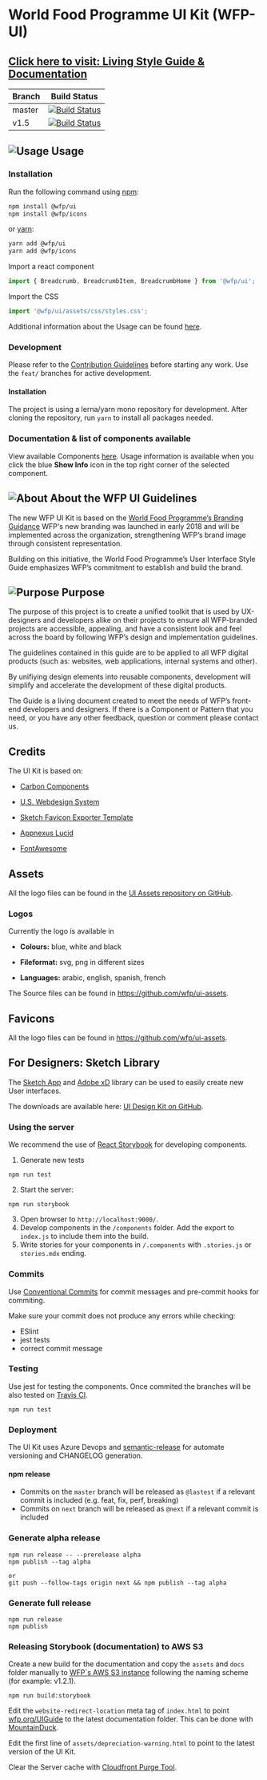 # World Food Programme UI Kit (WFP-UI)

## **[Click here to visit: Living Style Guide & Documentation](https://wfp.org/UIGuide)**

| Branch | Build Status          |
| ------ | --------------------- |
| master | [![Build Status]()]() |
| v1.5   | [![Build Status]()]() |

## ![Usage](https://cdn.wfp.org/guides/ui/v1.2.0/assets/internal/toolkit.svg 'Usage') Usage

### Installation

Run the following command using [npm](https://www.npmjs.com/):

```bash
npm install @wfp/ui
npm install @wfp/icons
```

or [yarn](https://yarnpkg.com/lang/en/):

```bash
yarn add @wfp/ui
yarn add @wfp/icons
```

Import a react component

```jsx
import { Breadcrumb, BreadcrumbItem, BreadcrumbHome } from '@wfp/ui';
```

Import the CSS

```jsx
import '@wfp/ui/assets/css/styles.css';
```

Additional information about the Usage can be found [here](https://wfp.org/UIGuide).

### Development

Please refer to the [Contribution Guidelines](./.github/CONTRIBUTING.md) before starting any work.
Use the `feat/` branches for active development.

#### Installation

The project is using a lerna/yarn mono repository for development. After cloning the repository, run `yarn` to install all packages needed.

### Documentation & list of components available

View available Components [here](https://wfp.org/UIGuide). Usage information is available when you click the blue **Show Info** icon in the top right corner of the selected component.

## ![About](https://cdn.wfp.org/guides/ui/v1.2.0/assets/internal/branding.svg 'About') About the WFP UI Guidelines

The new WFP UI Kit is based on the [World Food Programme’s Branding Guidance](http://brand.manuals.wfp.org/) WFP's new branding was launched in early 2018 and will be implemented across the organization, strengthening WFP’s brand image through consistent representation.

Building on this initiative, the World Food Programme’s User Interface Style Guide emphasizes WFP’s commitment to establish and build the brand.

## ![Purpose](https://cdn.wfp.org/guides/ui/v1.2.0/assets/internal/usability.svg 'Purpose') Purpose

The purpose of this project is to create a unified toolkit that is used by UX-designers and developers alike on their projects to ensure all WFP-branded projects are accessible, appealing, and have a consistent look and feel across the board by following WFP’s design and implementation guidelines.

The guidelines contained in this guide are to be applied to all WFP digital products (such as: websites, web applications, internal systems and other).

By unifiying design elements into reusable components, development will simplify and accelerate the development of these digital products.

The Guide is a living document created to meet the needs of WFP’s front-end developers and designers. If there is a Component or Pattern that you need, or you have any other feedback, question or comment please contact us.

## Credits

The UI Kit is based on:

- [Carbon Components](https://github.com/carbon-design-system/carbon-components)

* [U.S. Webdesign System](https://designsystem.digital.gov/page-templates/#landing-page)

- [Sketch Favicon Exporter Template](https://github.com/frederik-jacques/sketch-favicon-exporter-template)

* [Appnexus Lucid](https://github.com/appnexus/lucid)

- [FontAwesome](http://fontawesome.io)

## Assets

All the logo files can be found in the [UI Assets repository on GitHub](https://github.com/wfp/ui-assets).

### Logos

Currently the logo is available in

- **Colours:** blue, white and black

* **Fileformat:** svg, png in different sizes

- **Languages:** arabic, english, spanish, french

The Source files can be found in https://github.com/wfp/ui-assets.

## Favicons

All the logo files can be found in https://github.com/wfp/ui-assets.

## For Designers: Sketch Library

The [Sketch App](https://www.sketchapp.com/) and [Adobe xD](https://www.adobe.com/en/products/xd.html) library can be used to easily create new User interfaces.

The downloads are available here: [UI Design Kit on GitHub](https://github.com/wfp/ui-design-kit).

### Using the server

We recommend the use of [React Storybook](https://github.com/storybooks/react-storybook) for developing components.

1. Generate new tests

```
npm run test
```

2. Start the server:

```
npm run storybook
```

3. Open browser to `http://localhost:9000/`.
4. Develop components in the `/components` folder. Add the export to `index.js` to include them into the build.
5. Write stories for your components in `/.components` with `.stories.js` or `stories.mdx` ending.

### Commits

Use [Conventional Commits](https://www.conventionalcommits.org) for commit messages and pre-commit hooks for commiting.

Make sure your commit does not produce any errors while checking:

- ESlint
- jest tests
- correct commit message

### Testing

Use jest for testing the components. Once commited the branches will be also tested on [Travis CI](https://travis-ci.org/wfp/ui).

```
npm run test
```

### Deployment

The UI Kit uses Azure Devops and [semantic-release](https://github.com/semantic-release/semantic-release) for automate versioning and CHANGELOG generation.

#### npm release

- Commits on the `master` branch will be released as `@lastest` if a relevant commit is included (e.g. feat, fix, perf, breaking)
- Commits on `next` branch will be released as `@next` if a relevant commit is included

### Generate alpha release

```
npm run release -- --prerelease alpha
npm publish --tag alpha

or
git push --follow-tags origin next && npm publish --tag alpha
```

### Generate full release

```
npm run release
npm publish
```

### Releasing Storybook (documentation) to AWS S3

Create a new build for the documentation and copy the `assets` and `docs` folder manually to [WFP`s AWS S3 instance](https://cdn.wfp.org/guides/ui/) following the naming scheme (for example: v1.2.1).

```
npm run build:storybook
```

Edit the `website-redirect-location` meta tag of `index.html` to point [wfp.org/UIGuide](https://wfp.org/UIGuide) to the latest documentation folder. This can be done with [MountainDuck](https://mountainduck.io/).

Edit the first line of `assets/depreciation-warning.html` to point to the latest version of the UI Kit.

Clear the Server cache with [Cloudfront Purge Tool](https://chrome.google.com/webstore/detail/cloudfront-purge-tool).
